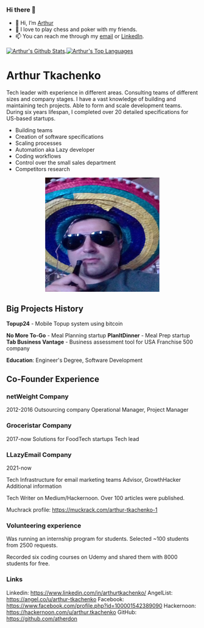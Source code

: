 ### Hi there 👋



- 👋 Hi, I’m [Arthur]()
- 💞️ I love to play chess and poker with my friends.
- 📫 You can reach me through my [email](arthur.tkachenko.netweight@gmail.com) or [LinkedIn](https://www.linkedin.com/in/arthurtkachenko/).


<a target=_blank href="https://github.com/atherdon">
  <img align="center" alt="Arthur's Github Stats" src="https://github-readme-stats.vercel.app/api?username=atherdon&show_icons=true&theme=github_dark&count_private=true&hide_border=true"/>
</a>

<a target=_blank href="https://github.com/atherdon">
  <img align="center" alt="Arthur's Top Languages" src="https://github-readme-stats.vercel.app/api/top-langs/?username=atherdon&theme=github_dark&layout=compact&hide=EJS&hide_border=true"/>
</a>



<!--
**atherdon/atherdon** is a ✨ _special_ ✨ repository because its `README.md` (this file) appears on your GitHub profile.

Here are some ideas to get you started:

- 🔭 I’m currently working on ...
- 🌱 I’m currently learning ...
- 👯 I’m looking to collaborate on ...
- 🤔 I’m looking for help with ...
- 💬 Ask me about ...
- 📫 How to reach me: ...
- 😄 Pronouns: ...
- ⚡ Fun fact: ...
-->



# Arthur Tkachenko

Tech leader with experience in different areas. Consulting teams of different sizes and
company stages. I have a vast knowledge of building and maintaining tech projects.
Able to form and scale development teams. During six years lifespan, I completed over
20 detailed specifications for US-based startups.

- Building teams
- Creation of software specifications
- Scaling processes
- Automation aka Lazy developer
- Coding workflows
- Control over the small sales department
- Competitors research

<div align="center">
  <img src="https://raw.githubusercontent.com/atherdon/atherdon/main/poker-face.jpg" width="300" height="300"/>
</div>

## Big Projects History

**Topup24** - Mobile Topup system using bitcoin

**No More To-Go** - Meal Planning startup
**PlanItDinner** - Meal Prep startup
**Tab Business Vantage** - Business assessment tool for USA Franchise 500 company

**Education**: Engineer's Degree, Software Development

## Co-Founder Experience

### netWeight Company
2012-2016
Outsourcing company
Operational Manager, Project Manager


### Groceristar Company
2017-now
Solutions for FoodTech startups
Tech lead

### LLazyEmail Company
2021-now

Tech Infrastructure for email marketing teams
Advisor, GrowthHacker
Additional information

Tech Writer on Medium/Hackernoon. Over 100 articles were published.

Muchrack profile: https://muckrack.com/arthur-tkachenko-1

### Volunteering experience

Was running an internship program for students. Selected ~100 students from 2500
requests.

Recorded six coding courses on Udemy and shared them with 8000 students for free.

### Links
Linkedin: https://www.linkedin.com/in/arthurtkachenko/
AngelList: https://angel.co/u/arthur-tkachenko
Facebook: https://www.facebook.com/profile.php?id=100001542389090
Hackernoon: https://hackernoon.com/u/arthur.tkachenko
GitHub: https://github.com/atherdon

